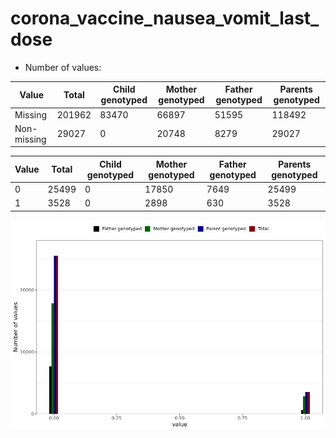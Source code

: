 # corona_vaccine_nausea_vomit_last_dose
- Number of values:

| Value | Total | Child genotyped | Mother genotyped | Father genotyped | Parents genotyped |
| ----- | ----- | --------------- | ---------------- | ---------------- |---------------- |
| Missing | 201962 | 83470 | 66897 | 51595 | 118492 |
| Non-missing | 29027 | 0 | 20748 | 8279 | 29027 |

| Value | Total | Child genotyped | Mother genotyped | Father genotyped | Parents genotyped |
| ----- | ----- | --------------- | ---------------- | ---------------- |---------------- |
| 0 | 25499 | 0 | 17850 | 7649 | 25499 |
| 1 | 3528 | 0 | 2898 | 630 | 3528 |



![](corona_vaccine_nausea_vomit_last_dose_n.png)



